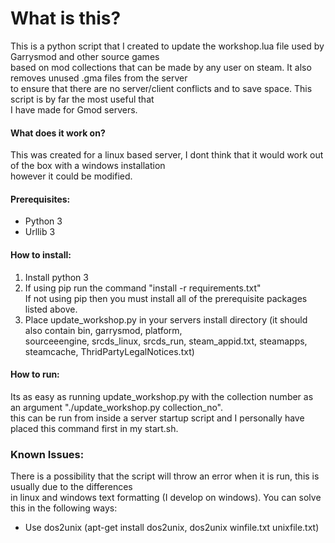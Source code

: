 # What is this?  
This is a python script that I created to update the workshop.lua file used by Garrysmod and other source games  
based on mod collections that can be made by any user on steam. It also removes unused .gma files from the server  
to ensure that there are no server/client conflicts and to save space. This script is by far the most useful that  
I have made for Gmod servers.

#### What does it work on?  
This was created for a linux based server, I dont think that it would work out of the box with a windows installation  
however it could be modified.  
  
#### Prerequisites:  
* Python 3  
* Urllib 3  

#### How to install:  

1) Install python 3
2) If using pip run the command "install -r requirements.txt"  
   If not using pip then you must install all of the prerequisite packages listed above.  
3) Place update_workshop.py in your servers install directory (it should also contain bin, garrysmod, platform,  
   sourceeengine, srcds_linux, srcds_run, steam_appid.txt, steamapps, steamcache, ThridPartyLegalNotices.txt)  

#### How to run:  
Its as easy as running update_workshop.py with the collection number as an argument "./update_workshop.py collection_no".  
this can be run from inside a server startup script and I personally have placed this command first in my start.sh.  

### Known Issues:  

There is a possibility that the script will throw an error when it is run, this is usually due to the differences  
in linux and windows text formatting (I develop on windows). You can solve this in the following ways:  
* Use dos2unix (apt-get install dos2unix, dos2unix winfile.txt unixfile.txt)